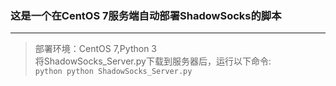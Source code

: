 ### 这是一个在CentOS 7服务端自动部署ShadowSocks的脚本
---
>部署环境：CentOS 7,Python 3 <br>
>将ShadowSocks_Server.py下载到服务器后，运行以下命令: <br>
```python python ShadowSocks_Server.py```
